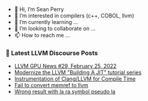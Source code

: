 - 👋 Hi, I’m Sean Perry
- 👀 I’m interested in compilers (c++, COBOL, llvm)
- 🌱 I’m currently learning ...
- 💞️ I’m looking to collaborate on ...
- 📫 How to reach me ...

<!---
s66perry/s66perry is a ✨ special ✨ repository because its `README.md` (this file) appears on your GitHub profile.
You can click the Preview link to take a look at your changes.
--->
### 📕 Latest LLVM Discourse Posts

<!-- DISCOURSE-LLVM:START -->
- [LLVM GPU News #29, February 25, 2022](https://discourse.llvm.org/t/llvm-gpu-news-29-february-25-2022/60556/1)
- [Modernize the LLVM &quot;Building A JIT&quot; tutorial series](https://discourse.llvm.org/t/modernize-the-llvm-building-a-jit-tutorial-series/60321/2)
- [Instrumentation of Clang/LLVM for Compile Time](https://discourse.llvm.org/t/instrumentation-of-clang-llvm-for-compile-time/60383/6)
- [Fail to convert memref to llvm](https://discourse.llvm.org/t/fail-to-convert-memref-to-llvm/60553/1)
- [Wrong result with la ra,symbol pseudo la](https://discourse.llvm.org/t/wrong-result-with-la-ra-symbol-pseudo-la/60545/3)
<!-- DISCOURSE-LLVM:END -->
